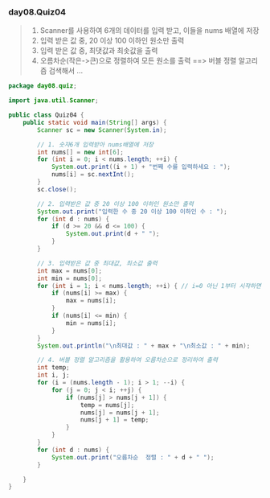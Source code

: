 ### day08.Quiz04
> 1. Scanner를 사용하여 6개의 데이터를 입력 받고, 이들을 nums 배열에 저장
> 2. 입력 받은 값 중, 20 이상 100 이하인 원소만 출력
> 3. 입력 받은 값 중, 최댓값과 최솟값을 출력
> 4. 오름차순(작은->큰)으로 정렬하여 모든 원소를 출력  ==> 버블 정렬 알고리즘 검색해서 ... 


```java
package day08.quiz;

import java.util.Scanner;

public class Quiz04 {
	public static void main(String[] args) {
		Scanner sc = new Scanner(System.in);

		// 1. 숫자6개 입력받아 nums배열에 저장
		int nums[] = new int[6];
		for (int i = 0; i < nums.length; ++i) {
			System.out.print((i + 1) + "번째 수를 입력하세요 : ");
			nums[i] = sc.nextInt();
		}
		sc.close();

		// 2. 입력받은 값 중 20 이상 100 이하인 원소만 출력
		System.out.print("입력한 수 중 20 이상 100 이하인 수 : ");
		for (int d : nums) {
			if (d >= 20 && d <= 100) {
				System.out.print(d + " ");
			}
		}

		// 3. 입력받은 값 중 최대값, 최소값 출력
		int max = nums[0];
		int min = nums[0];
		for (int i = 1; i < nums.length; ++i) { // i=0 아닌 1부터 시작하면 연산횟수 감소
			if (nums[i] >= max) {
				max = nums[i];
			}
			if (nums[i] <= min) {
				min = nums[i];
			}
		}
		System.out.println("\n최대값 : " + max + "\n최소값 : " + min);

		// 4. 버블 정렬 알고리즘을 활용하여 오름차순으로 정리하여 출력
		int temp;
		int i, j;
		for (i = (nums.length - 1); i > 1; --i) {
			for (j = 0; j < i; ++j) {
				if (nums[j] > nums[j + 1]) {
					temp = nums[j];
					nums[j] = nums[j + 1];
					nums[j + 1] = temp;
				}
			}
		}
		for (int d : nums) {
			System.out.print("오름차순  정렬 : " + d + " ");
		}

	}
}
```
